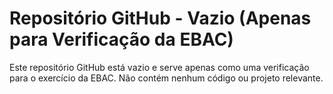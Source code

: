 # Repositório GitHub - Vazio (Apenas para Verificação da EBAC)
Este repositório GitHub está vazio e serve apenas como uma verificação para o exercício da EBAC. Não contém nenhum código ou projeto relevante.
